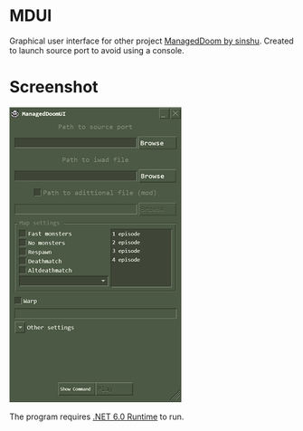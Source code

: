 # MDUI
Graphical user interface for other project [ManagedDoom by sinshu](https://github.com/sinshu/managed-doom).
Created to launch source port to avoid using a console.

# Screenshot
![Screenshot example](/media/example.png)

The program requires [.NET 6.0 Runtime](https://dotnet.microsoft.com/en-us/download) to run.
